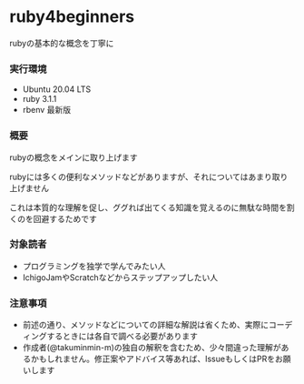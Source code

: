 # ruby4beginners
rubyの基本的な概念を丁寧に

### 実行環境
 - Ubuntu 20.04 LTS
 - ruby 3.1.1
 - rbenv 最新版

### 概要
rubyの概念をメインに取り上げます

rubyには多くの便利なメソッドなどがありますが、それについてはあまり取り上げません

これは本質的な理解を促し、ググれば出てくる知識を覚えるのに無駄な時間を割くのを回避するためです

### 対象読者
 - プログラミングを独学で学んでみたい人
 - IchigoJamやScratchなどからステップアップしたい人

### 注意事項
 - 前述の通り、メソッドなどについての詳細な解説は省くため、実際にコーディングするときには各自で調べる必要があります
 - 作成者(@takuminmin-m)の独自の解釈を含むため、少々間違った理解があるかもしれません。修正案やアドバイス等あれば、IssueもしくはPRをお願いします
